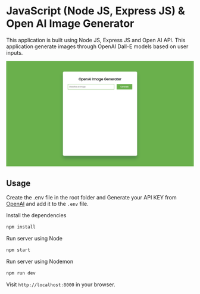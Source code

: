 # JavaScript (Node JS, Express JS) & Open AI Image Generator

This application is built using Node JS, Express JS and Open AI API. This application generate images through OpenAI Dall-E models based on user inputs.

<img src="public/image/home.PNG">

## Usage

Create the .env file in the root folder and Generate your API KEY from [OpenAI](https://beta.openai.com/) and add it to the `.env` file.

Install the dependencies

```bash
npm install
```

Run server using Node

```bash
npm start
```

Run server using Nodemon

```bash
npm run dev
```

Visit `http://localhost:8000` in your browser.

